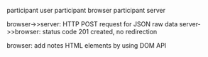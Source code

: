 participant user
participant browser
participant server

browser->>server: HTTP POST request for JSON raw data
server->>browser: status code 201 created, no redirection

browser: add notes HTML elements by using DOM API
